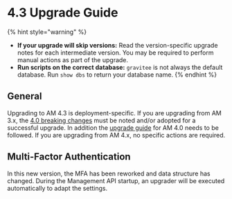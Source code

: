 # 4.3 Upgrade Guide

{% hint style="warning" %}
* **If your upgrade will skip versions:** Read the version-specific upgrade notes for each intermediate version. You may be required to perform manual actions as part of the upgrade.
* **Run scripts on the correct database:** `gravitee` is not always the default database. Run `show dbs` to return your database name.
{% endhint %}

## General

Upgrading to AM 4.3 is deployment-specific. If you are upgrading from AM 3.x, the [4.0 breaking changes](https://documentation.gravitee.io/am/v/4.0/releases-and-changelog/changelog/am-4.0.x#gravitee-access-management-4.0.0-july-20-2023) must be noted and/or adopted for a successful upgrade. In addition the [upgrade guide](https://documentation.gravitee.io/am/v/4.0/getting-started/install-and-upgrade-guides/upgrade-guide) for AM 4.0 needs to be followed. If you are upgrading from AM 4.x, no specific actions are required.

## Multi-Factor Authentication

In this new version, the MFA has been reworked and data structure has changed. During the Management API startup, an upgrader will be executed automatically to adapt the settings.

